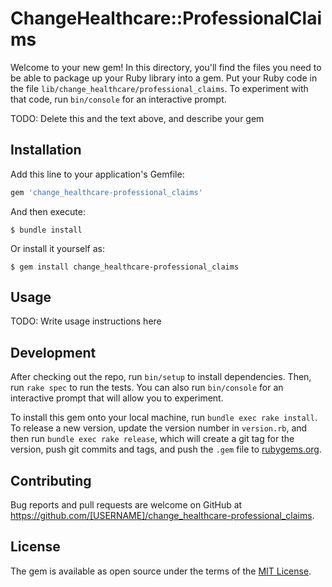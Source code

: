 # ChangeHealthcare::ProfessionalClaims

Welcome to your new gem! In this directory, you'll find the files you need to be able to package up your Ruby library into a gem. Put your Ruby code in the file `lib/change_healthcare/professional_claims`. To experiment with that code, run `bin/console` for an interactive prompt.

TODO: Delete this and the text above, and describe your gem

## Installation

Add this line to your application's Gemfile:

```ruby
gem 'change_healthcare-professional_claims'
```

And then execute:

    $ bundle install

Or install it yourself as:

    $ gem install change_healthcare-professional_claims

## Usage

TODO: Write usage instructions here

## Development

After checking out the repo, run `bin/setup` to install dependencies. Then, run `rake spec` to run the tests. You can also run `bin/console` for an interactive prompt that will allow you to experiment.

To install this gem onto your local machine, run `bundle exec rake install`. To release a new version, update the version number in `version.rb`, and then run `bundle exec rake release`, which will create a git tag for the version, push git commits and tags, and push the `.gem` file to [rubygems.org](https://rubygems.org).

## Contributing

Bug reports and pull requests are welcome on GitHub at https://github.com/[USERNAME]/change_healthcare-professional_claims.


## License

The gem is available as open source under the terms of the [MIT License](https://opensource.org/licenses/MIT).
